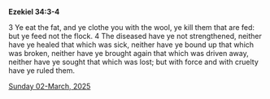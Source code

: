 **Ezekiel 34:3-4**

3 Ye eat the fat, and ye clothe you with the wool, ye kill them that are fed: but ye feed not the flock. 4 The diseased have ye not strengthened, neither have ye healed that which was sick, neither have ye bound up that which was broken, neither have ye brought again that which was driven away, neither have ye sought that which was lost; but with force and with cruelty have ye ruled them.

[Sunday 02-March, 2025](https://getbible.net/kjv/Ezekiel/34/3-4)
